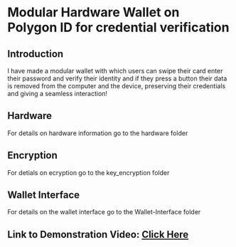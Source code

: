 # Modular Hardware Wallet on Polygon ID for credential verification

## Introduction

I have made a modular wallet with which users can swipe their card enter their password and verify their identity and if they press a button their data is removed from the computer and the device, preserving their credentials and giving a seamless interaction!

## Hardware 

For details on hardware information go to the hardware folder

## Encryption

For detials on ecryption go to the key_encryption folder

## Wallet Interface

For details on the wallet interface go to the Wallet-Interface folder

## Link to Demonstration Video: [Click Here](https://youtu.be/euoEZ8p4uLk)